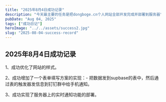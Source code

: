 ```yaml
---
title: "2025年8月4日成功记录"
description: "今天最主要的任务是把dongboge.cn个人网站全部开发完成并部署到服务器"
pubDate: "Aug 04, 2025"
tags: ["成功日记"]
heroImage: "../../assets/success2.jpg"
slug: "2025-08-04-success-record"
---
```


## 2025年8月4日成功记录

1、成功优化了网站的样式。

2、成功增加了一个表单填写方案的实现：- 把数据发到supbase的表中，然后通过表的触发器发信息到钉钉群中给手机通知。

3、成功实现了服务器上的实时通知功能的部署。
